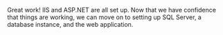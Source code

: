 Great work! IIS and ASP.NET are all set up. Now that we have confidence that things are working, we can move on to setting up SQL Server, a database instance, and the web application.
